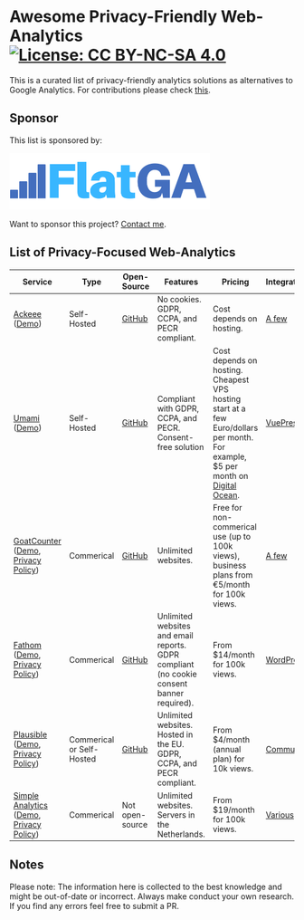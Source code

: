 # Awesome Privacy-Friendly Web-Analytics [![License: CC BY-NC-SA 4.0](https://licensebuttons.net/l/by-nc-sa/4.0/80x15.png)](https://creativecommons.org/licenses/by-nc-sa/4.0/)

This is a curated list of privacy-friendly analytics solutions as alternatives to Google Analytics. For contributions please check [this](CONTRIBUTIONS.md).

## Sponsor

This list is sponsored by:

<a href="https://flatga.io" target="_blank"><img src="https://raw.githubusercontent.com/spekulatius/awesome-privacy-friendly-web-analytics/master/images/flatga.png" height="100px"></a>

Want to sponsor this project? [Contact me](https://peterthaleikis.com/contact).


## List of Privacy-Focused Web-Analytics

|Service|Type|Open-Source|Features|Pricing|Integrations|
|---|---|---|---|---|---|
|[Ackeee](https://ackee.electerious.com/)<br>([Demo](https://demo.ackee.electerious.com/))|Self-Hosted|[GitHub](https://github.com/electerious/Ackee)|No cookies. GDPR, CCPA, and PECR compliant.|Cost depends on hosting.|[A few](https://github.com/electerious/Ackee#related)|
|[Umami](https://umami.is)<br>([Demo](https://app.umami.is/share/ISgW2qz8/flightphp.com))|Self-Hosted|[GitHub](https://github.com/mikecao/umami)|Compliant with GDPR, CCPA, and PECR. Consent-free solution|Cost depends on hosting. Cheapest VPS hosting start at a few Euro/dollars per month. For example, $5 per month on [Digital Ocean](https://peterthaleikis.com/digitalocean).|[VuePress](https://github.com/spekulatius/vuepress-plugin-umami)|
|[GoatCounter](https://www.goatcounter.com)<br>([Demo](https://stats.arp242.net/), [Privacy Policy](https://www.goatcounter.com/privacy))|Commerical|[GitHub](https://github.com/zgoat/goatcounter)|Unlimited websites.|Free for non-commerical use (up to 100k views), business plans from €5/month for 100k views.|[A few](https://www.goatcounter.com/code)|
|[Fathom](https://usefathom.com/)<br>([Demo](https://app.usefathom.com/share/sqqvo/chimp+essentials), [Privacy Policy](https://usefathom.com/privacy))|Commerical|[GitHub](https://github.com/usefathom/fathom)|Unlimited websites and email reports. GDPR compliant (no cookie consent banner required).|From $14/month for 100k views.|[WordPress](https://github.com/usefathom/wordpress-plugin)|
|[Plausible](https://plausible.io/)<br>([Demo](https://plausible.io/plausible.io), [Privacy Policy](https://plausible.io/privacy))|Commerical or Self-Hosted|[GitHub](https://github.com/plausible/analytics)|Unlimited websites. Hosted in the EU. GDPR, CCPA, and PECR compliant.|From $4/month (annual plan) for 10k views.|[Community](https://docs.plausible.io/community-integrations)|
|[Simple Analytics](https://simpleanalytics.com/)<br>([Demo](https://simpleanalytics.com/simpleanalytics.com), [Privacy Policy](https://simpleanalytics.com/privacy))|Commerical|Not open-source|Unlimited websites. Servers in the Netherlands.|From $19/month for 100k views.|[Various](https://github.com/simpleanalytics/)|

## Notes

Please note: The information here is collected to the best knowledge and might be out-of-date or incorrect. Always make conduct your own research. If you find any errors feel free to submit a PR.
